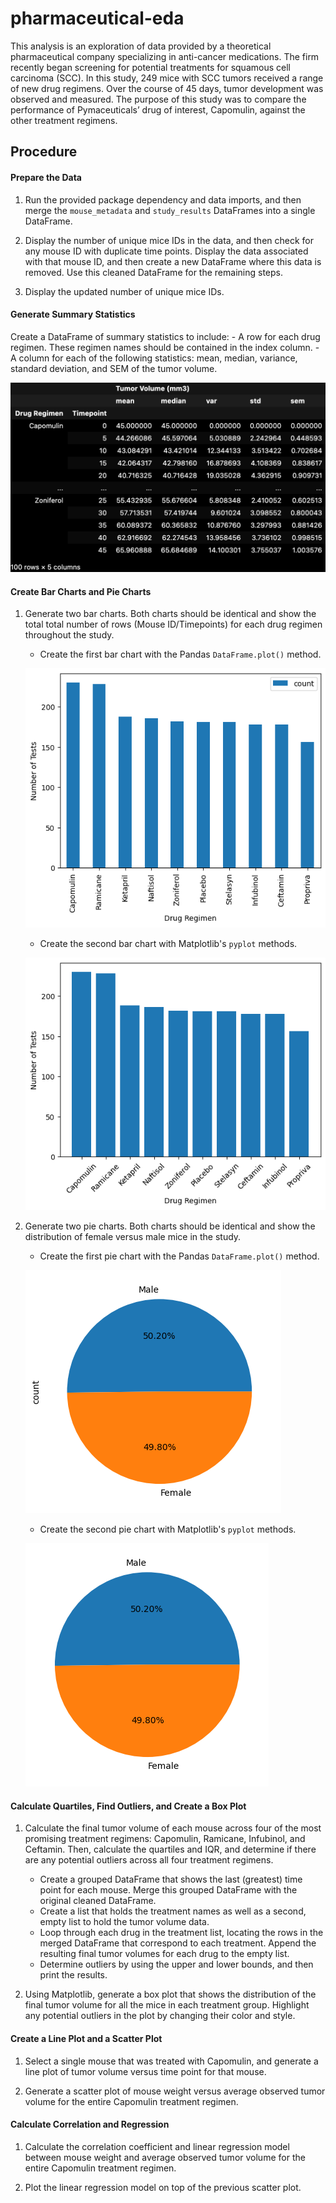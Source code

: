 # pharmaceutical-eda
This analysis is an exploration of data provided by a theoretical pharmaceutical company specializing in anti-cancer medications. The firm recently began screening for potential treatments for squamous cell carcinoma (SCC). In this study, 249 mice with SCC tumors received a range of new drug regimens. Over the course of 45 days, tumor development was observed and measured. The purpose of this study was to compare the performance of Pymaceuticals’ drug of interest, Capomulin, against the other treatment regimens.

## Procedure

#### Prepare the Data
1. Run the provided package dependency and data imports, and then merge the `mouse_metadata` and `study_results` DataFrames into a single DataFrame.

2. Display the number of unique mice IDs in the data, and then check for any mouse ID with duplicate time points. Display the data associated with that mouse ID, and then create a new DataFrame where this data is removed. Use this cleaned DataFrame for the remaining steps.

3. Display the updated number of unique mice IDs.

#### Generate Summary Statistics
Create a DataFrame of summary statistics to include:
    - A row for each drug regimen. These regimen names should be contained in the index column.
    - A column for each of the following statistics: mean, median, variance, standard deviation, and SEM of the tumor volume.

![Summary Statistics Table](images/summary_stats.png)

#### Create Bar Charts and Pie Charts
1. Generate two bar charts. Both charts should be identical and show the total total number of rows (Mouse ID/Timepoints) for each drug regimen throughout the study.
    - Create the first bar chart with the Pandas `DataFrame.plot()` method.

    ![Pandas `.plot()` Bar Chart](images/pandas_bar.png)

    - Create the second bar chart with Matplotlib's `pyplot` methods.

    ![Matplotlib `pyplot` Bar Chart](images/matplotlib_bar.png)

2. Generate two pie charts. Both charts should be identical and show the distribution of female versus male mice in the study.
    - Create the first pie chart with the Pandas `DataFrame.plot()` method.

    ![Pandas `.plot()` Pie Chart](images/pandas_pie.png)

    - Create the second pie chart with Matplotlib's `pyplot` methods.

    ![Matplotlib `pyplot` Pie Chart](images/matplotlib_pie.png)

#### Calculate Quartiles, Find Outliers, and Create a Box Plot
1. Calculate the final tumor volume of each mouse across four of the most promising treatment regimens: Capomulin, Ramicane, Infubinol, and Ceftamin. Then, calculate the quartiles and IQR, and determine if there are any potential outliers across all four treatment regimens.
    - Create a grouped DataFrame that shows the last (greatest) time point for each mouse. Merge this grouped DataFrame with the original cleaned DataFrame.
    - Create a list that holds the treatment names as well as a second, empty list to hold the tumor volume data.
    - Loop through each drug in the treatment list, locating the rows in the merged DataFrame that correspond to each treatment. Append the resulting final tumor volumes for each drug to the empty list.
    - Determine outliers by using the upper and lower bounds, and then print the results.

2. Using Matplotlib, generate a box plot that shows the distribution of the final tumor volume for all the mice in each treatment group. Highlight any potential outliers in the plot by changing their color and style.

#### Create a Line Plot and a Scatter Plot
1. Select a single mouse that was treated with Capomulin, and generate a line plot of tumor volume versus time point for that mouse.

2. Generate a scatter plot of mouse weight versus average observed tumor volume for the entire Capomulin treatment regimen.

#### Calculate Correlation and Regression
1. Calculate the correlation coefficient and linear regression model between mouse weight and average observed tumor volume for the entire Capomulin treatment regimen.

2. Plot the linear regression model on top of the previous scatter plot.